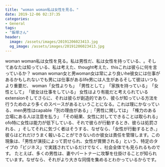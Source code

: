 ```yaml
---
title: "woman woman私は女性を見る。"
date: 2019-12-06 02:37:35
categories:
- General
tags:
- "飯塚さん"
header:
  image: /assets/images/20191206023413.jpg
  og_image: /assets/images/20191206023413.jpg
---
```


woman woman私は女性を見る。‭‬私は男性だ、‭‬私は女性を持っている、‭。‬そしてあなたは知っている、‭‬私は考えた、‭thought考えた、‭thisこれは彼らに何を言っているか？ woman woman女と男‭woman女は常により良い‭he彼女には仕事があるかもしれない‭でも男には仕事がある‭life男には人生がある‭そして彼はいつもより重要だ、 woman「女性よりも」‭「男性として」‬「家族を持っている」‭「女性として」‭「彼女は仕事をしている」 ‭‬女性はより有能だと考えられている‭extensionそしてさらに、それは彼らが創造的であり、彼らが知っている方法を行うためのより多くのスペースがあるということになる。‭‬これは理にかなっている、‭men男性はcapable「別の理由がある」;‭「男性に関しては」‬「権力のある立場にある人は注意を払う」‬「その結果、女性に対してできることは取られる」 of‬‭o特に女性は能力が低下している、それで彼らが行動するとき、彼らは処罰される、‭」そしてそれに気づく者はそうする、なぜなら、「女性が行動するとき、」彼らはどれだけうまく報いることができないのか彼女は責任を管理します。この現象は、「男性が演技によって罰せられ、女性が賞賛される」という、特定のタイプの「ビジネス」で実践されているだけでなく、社会全体でも見られるものです。 ‭たとえば、多くの男性は、妻やパートナーに攻撃を仕掛けることが知られています。なぜなら、それがより大きな同情を集めるとわかっているからです。
